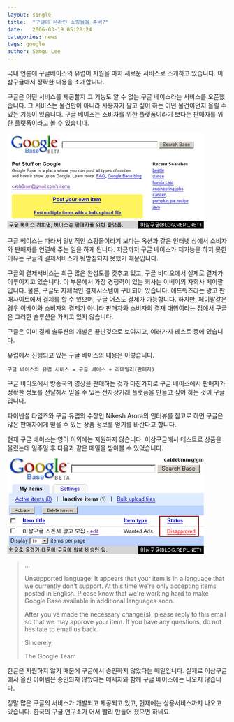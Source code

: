 ```yaml
---
layout: single
title:  "구글이 온라인 쇼핑몰을 준비?"
date:   2006-03-19 05:28:24
categories: news
tags: google
author: Samgu Lee
---
```

국내 언론에 구글베이스의 유럽어 지원을 마치 새로운 서비스로 소개하고 있습니다. 이삼구글에서 정확한 내용을 소개합니다.

구글은 어떤 서비스를 제공할지 그 기능도 알 수 없는 구글 베이스라는 서비스를 오픈했습니다. 그 서비스는 물건만이 아니라 사용자가 팔고 싶어 하는 어떤 물건이던지 올릴 수 있는 기능이 있습니다. 구글 베이스는 소비자를 위한 플랫폼이라기 보다는 판매자를 위한 플랫폼이라고 볼 수 있습니다.

![구글 베이스의 홈페이지](/assets/google_base_homepage.jpg)

구글 베이스는 따라서 일반적인 쇼핑몰이라기 보다는 옥션과 같은 인터넷 상에서 소비자와 판매자를 연결해 주는 일을 하게 됩니다. 지금까지 구글 베이스가 제기능을 하지 못한 이유는 구글의 결제서비스가 뒷받침되지 못했기 때문입니다.

구글의 결제서비스는 최근 많은 완성도를 갖추고 있고, 구글 비디오에서 실제로 결제가 이루어지고 있습니다. 이 부분에서 가장 경쟁력이 있는 회사는 이베이의 자회사 페이팔입니다. 물론, 구글도 자체적인 결제시스템이 구비되어 있습니다. 애드워즈라는 광고 판매사이트에서 결제를 할 수 있으며, 구글 어스도 결제가 가능합니다. 하지만, 페이팔같은 경우 이베이와 소비자의 결제가 아니라 판매자와 소비자의 결재 대행이라는 점에서 구글은 그러한 솔루션을 가지고 있지 않습니다.

구글은 이미 결제 솔루션의 개발은 끝난것으로 보여지고, 여러가지 테스트 중에 있습니다.

유럽에서 진행되고 있는 구글 베이스의 내용은 이렇습니다.

    구글 베이스의 유럽 서비스 = 구글 베이스 + 리테일러(판매자)

구글 비디오에서 방송국의 영상을 판매하는 것과 마찬가지로 구글 베이스에서 판매자가 정확한 정보를 전달해서 믿을 수 있는 전자상거래 플랫폼을 만들고 싶어 하는 것이 구글입니다.

파이넨셜 타임즈와 구글 유럽의 수장인 Nikesh Arora의 인터뷰를 참고로 하면 구글은 많은 판매자에게 믿을 수 있는 상품 정보를 얻기를 바란다고 합니다.

현재 구글 베이스는 영어 이외에는 지원하지 않습니다. 이삼구글에서 테스트로 상품을 올렸는데 일주일 후 다음과 같은 메일을 받아볼 수 있었습니다.

![구글 베이스는 한글을 지원하지 않는다](/assets/google_base_disapproved.jpg)

> ...
>
> Unsupported language: It appears that your item is in a language that we currently don't support. At this time we're only accepting items posted in English. Please know that we're working hard to make Google Base available in additional languages soon.
>
> After you've made the necessary change(s), please reply to this email so that we may approve your item. If you have any questions, do not hesitate to email us back.
>
> Sincerely,
>
> The Google Team

한글은 지원하지 않기 때문에 구글에서 승인하지 않았다는 메일입니다. 실제로 이삼구글에서 올린 아이템은 승인되지 않았다는 메세지와 함께 구글 베이스에는 나오지 않습니다.

정말 많은 구글의 서비스가 개발되고 제공되고 있고, 현재에는 상용서비스까지 나오고 있습니다. 한국의 구글 연구소가 어서 빨리 만들어 졌으면 하네요.

